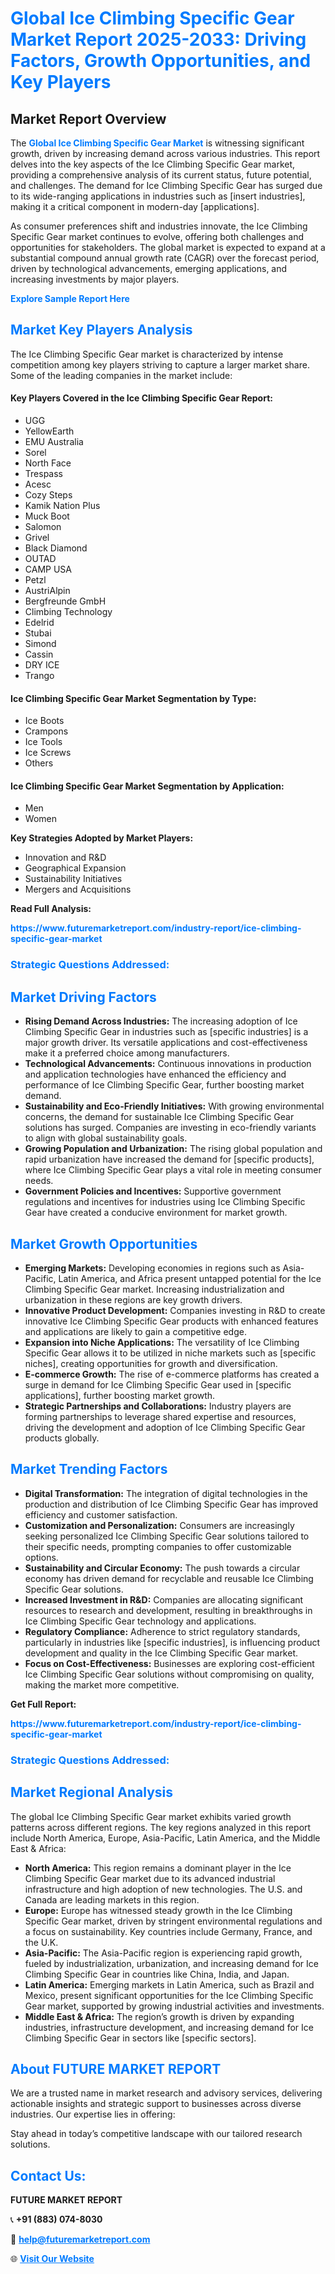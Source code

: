 <h1 style="color: #007BFF;">Global Ice Climbing Specific Gear Market Report 2025-2033: Driving Factors, Growth Opportunities, and Key Players</h1>

<section id="overview">
<h2>Market Report Overview</h2>
<p>The <a href="https://www.futuremarketreport.com/industry-report/ice-climbing-specific-gear-market" style="color: #007BFF; text-decoration: none;"><strong>Global Ice Climbing Specific Gear Market</strong></a> is witnessing significant growth, driven by increasing demand across various industries. This report delves into the key aspects of the Ice Climbing Specific Gear market, providing a comprehensive analysis of its current status, future potential, and challenges. The demand for Ice Climbing Specific Gear has surged due to its wide-ranging applications in industries such as [insert industries], making it a critical component in modern-day [applications].</p>
<p>As consumer preferences shift and industries innovate, the Ice Climbing Specific Gear market continues to evolve, offering both challenges and opportunities for stakeholders. The global market is expected to expand at a substantial compound annual growth rate (CAGR) over the forecast period, driven by technological advancements, emerging applications, and increasing investments by major players.</p>
</section>

<section id="overview">
<p><a href="https://www.futuremarketreport.com/request-sample/reportId=27860" style="color: #007BFF; text-decoration: none;"><strong>Explore Sample Report Here</strong></a></p>
</section>

<section id="key-players">
<h2 style="color: #007BFF;">Market Key Players Analysis</h2>
<p>The Ice Climbing Specific Gear market is characterized by intense competition among key players striving to capture a larger market share. Some of the leading companies in the market include:</p>
<h4>Key Players Covered in the Ice Climbing Specific Gear Report:</h4>
<ul><li>UGG</li><li>YellowEarth</li><li>EMU Australia</li><li>Sorel</li><li>North Face</li><li>Trespass</li><li>Acesc</li><li>Cozy Steps</li><li>Kamik Nation Plus</li><li>Muck Boot</li><li>Salomon</li><li>Grivel</li><li>Black Diamond</li><li>OUTAD</li><li>CAMP USA</li><li>Petzl</li><li>AustriAlpin</li><li>Bergfreunde GmbH</li><li>Climbing Technology</li><li>Edelrid</li><li>Stubai</li><li>Simond</li><li>Cassin</li><li>DRY ICE</li><li>Trango</li></ul>
<h4>Ice Climbing Specific Gear Market Segmentation by Type:</h4>
<ul><li>Ice Boots</li><li>Crampons</li><li>Ice Tools</li><li>Ice Screws</li><li>Others</li></ul>

<h4>Ice Climbing Specific Gear Market Segmentation by Application:</h4>
<ul><li>Men</li><li>Women</li></ul>
<p><strong>Key Strategies Adopted by Market Players:</strong></p>
<ul>
<li>Innovation and R&D</li>
<li>Geographical Expansion</li>
<li>Sustainability Initiatives</li>
<li>Mergers and Acquisitions</li>
</ul>
</section>

<section>
<p><strong>Read Full Analysis: </strong></p><a href="https://www.futuremarketreport.com/industry-report/ice-climbing-specific-gear-market" style="color: #007BFF; text-decoration: none;"><strong>https://www.futuremarketreport.com/industry-report/ice-climbing-specific-gear-market</strong></a>
<h3 style="color: #007BFF;">Strategic Questions Addressed:</h3>
</section>

<section id="driving-factors">
<h2 style="color: #007BFF;">Market Driving Factors</h2>
<ul>
<li><strong>Rising Demand Across Industries:</strong> The increasing adoption of Ice Climbing Specific Gear in industries such as [specific industries] is a major growth driver. Its versatile applications and cost-effectiveness make it a preferred choice among manufacturers.</li>
<li><strong>Technological Advancements:</strong> Continuous innovations in production and application technologies have enhanced the efficiency and performance of Ice Climbing Specific Gear, further boosting market demand.</li>
<li><strong>Sustainability and Eco-Friendly Initiatives:</strong> With growing environmental concerns, the demand for sustainable Ice Climbing Specific Gear solutions has surged. Companies are investing in eco-friendly variants to align with global sustainability goals.</li>
<li><strong>Growing Population and Urbanization:</strong> The rising global population and rapid urbanization have increased the demand for [specific products], where Ice Climbing Specific Gear plays a vital role in meeting consumer needs.</li>
<li><strong>Government Policies and Incentives:</strong> Supportive government regulations and incentives for industries using Ice Climbing Specific Gear have created a conducive environment for market growth.</li>
</ul>
</section>

<section id="growth-opportunities">
<h2 style="color: #007BFF;">Market Growth Opportunities</h2>
<ul>
<li><strong>Emerging Markets:</strong> Developing economies in regions such as Asia-Pacific, Latin America, and Africa present untapped potential for the Ice Climbing Specific Gear market. Increasing industrialization and urbanization in these regions are key growth drivers.</li>
<li><strong>Innovative Product Development:</strong> Companies investing in R&D to create innovative Ice Climbing Specific Gear products with enhanced features and applications are likely to gain a competitive edge.</li>
<li><strong>Expansion into Niche Applications:</strong> The versatility of Ice Climbing Specific Gear allows it to be utilized in niche markets such as [specific niches], creating opportunities for growth and diversification.</li>
<li><strong>E-commerce Growth:</strong> The rise of e-commerce platforms has created a surge in demand for Ice Climbing Specific Gear used in [specific applications], further boosting market growth.</li>
<li><strong>Strategic Partnerships and Collaborations:</strong> Industry players are forming partnerships to leverage shared expertise and resources, driving the development and adoption of Ice Climbing Specific Gear products globally.</li>
</ul>
</section>

<section id="trending-factors">
<h2 style="color: #007BFF;">Market Trending Factors</h2>
<ul>
<li><strong>Digital Transformation:</strong> The integration of digital technologies in the production and distribution of Ice Climbing Specific Gear has improved efficiency and customer satisfaction.</li>
<li><strong>Customization and Personalization:</strong> Consumers are increasingly seeking personalized Ice Climbing Specific Gear solutions tailored to their specific needs, prompting companies to offer customizable options.</li>
<li><strong>Sustainability and Circular Economy:</strong> The push towards a circular economy has driven demand for recyclable and reusable Ice Climbing Specific Gear solutions.</li>
<li><strong>Increased Investment in R&D:</strong> Companies are allocating significant resources to research and development, resulting in breakthroughs in Ice Climbing Specific Gear technology and applications.</li>
<li><strong>Regulatory Compliance:</strong> Adherence to strict regulatory standards, particularly in industries like [specific industries], is influencing product development and quality in the Ice Climbing Specific Gear market.</li>
<li><strong>Focus on Cost-Effectiveness:</strong> Businesses are exploring cost-efficient Ice Climbing Specific Gear solutions without compromising on quality, making the market more competitive.</li>
</ul>
</section>

<section>
<p><strong>Get Full Report: </strong></p><a href="https://www.futuremarketreport.com/industry-report/ice-climbing-specific-gear-market" style="color: #007BFF; text-decoration: none;"><strong>https://www.futuremarketreport.com/industry-report/ice-climbing-specific-gear-market</strong></a>
<h3 style="color: #007BFF;">Strategic Questions Addressed:</h3>
</section>


<section id="regional-analysis">
<h2 style="color: #007BFF;">Market Regional Analysis</h2>
<p>The global Ice Climbing Specific Gear market exhibits varied growth patterns across different regions. The key regions analyzed in this report include North America, Europe, Asia-Pacific, Latin America, and the Middle East & Africa:</p>
<ul>
<li><strong>North America:</strong> This region remains a dominant player in the Ice Climbing Specific Gear market due to its advanced industrial infrastructure and high adoption of new technologies. The U.S. and Canada are leading markets in this region.</li>
<li><strong>Europe:</strong> Europe has witnessed steady growth in the Ice Climbing Specific Gear market, driven by stringent environmental regulations and a focus on sustainability. Key countries include Germany, France, and the U.K.</li>
<li><strong>Asia-Pacific:</strong> The Asia-Pacific region is experiencing rapid growth, fueled by industrialization, urbanization, and increasing demand for Ice Climbing Specific Gear in countries like China, India, and Japan.</li>
<li><strong>Latin America:</strong> Emerging markets in Latin America, such as Brazil and Mexico, present significant opportunities for the Ice Climbing Specific Gear market, supported by growing industrial activities and investments.</li>
<li><strong>Middle East & Africa:</strong> The region’s growth is driven by expanding industries, infrastructure development, and increasing demand for Ice Climbing Specific Gear in sectors like [specific sectors].</li>
</ul>
</section>

<footer>
<h2 style="color: #007BFF;">About FUTURE MARKET REPORT</h2>
<p>We are a trusted name in market research and advisory services, delivering actionable insights and strategic support to businesses across diverse industries. Our expertise lies in offering:</p>

<p>Stay ahead in today’s competitive landscape with our tailored research solutions.</p>

<h2 style="color: #007BFF;">Contact Us:</h2>
<p><strong>FUTURE MARKET REPORT</strong></p>
<p>📞 <strong>+91 (883) 074-8030</strong></p>
<p>📧 <strong><a href="mailto:help@futuremarketreport.com" style="color: #007BFF;">help@futuremarketreport.com</a></strong></p>
<p>🌐 <strong><a href="https://www.futuremarketreport.com/" style="color: #007BFF;">Visit Our Website</a></strong></p>
</footer>
